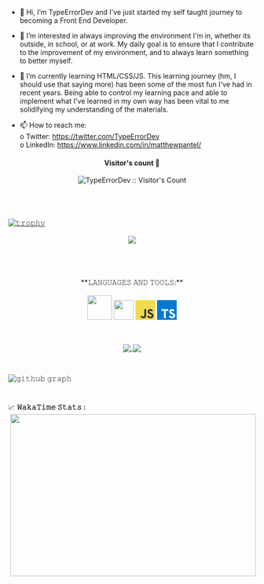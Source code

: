 - 👋 Hi, I’m TypeErrorDev and I've just started my self taught journey to becoming a Front End Developer. 

- 👀 I’m interested in always improving the environment I'm in, whether its outside, in school, or at work. My daily goal is to ensure that I contribute to the improvement of my environment, and to always learn something to better myself.

- 🌱 I’m currently learning HTML/CSS/JS. This learning journey (hm, I should use that saying more) has been some of the most fun I've had in recent years. Being able to control my learning pace and able to implement what I've learned in my own way has been vital to me solidifying my understanding of the materials.

- 📫 How to reach me: <br>
    o Twitter: https://twitter.com/TypeErrorDev <br>
    o LinkedIn: https://www.linkedin.com/in/matthewpantel/



<h4 align="center">Visitor's count 👀</h4>
<p align="center"><img src="https://profile-counter.glitch.me/{typeerrordev}/count.svg" alt="TypeErrorDev :: Visitor's Count" /></p>
<br/>

#

[![𝚝𝚛𝚘𝚙𝚑𝚢](https://github-profile-trophy.vercel.app/?username=typeerrordev&column=8&margin-w=15&margin-h=15&no-bg=true&no-frame=true&theme=juicyfresh)](https://github.com/typeerrordev)

<p align="center">
  <a>
    <img align="center" src="https://github-readme-streak-stats.herokuapp.com?user=TypeErrorDev&theme=Javascript-dark&hide_border=true&date_format=M%20j%5B%2C%20Y%5D&fire=DD0000&currStreakNum=DD0000"/>
  </a>
</p>


#


<br/>
<p align="center">
**𝙻𝙰𝙽𝙶𝚄𝙰𝙶𝙴𝚂 𝙰𝙽𝙳 𝚃𝙾𝙾𝙻𝚂:**  
<br/>
<br/>
<code><img height="50" width="50" src="https://upload.wikimedia.org/wikipedia/commons/thumb/6/61/HTML5_logo_and_wordmark.svg/120px-HTML5_logo_and_wordmark.svg.png"></code>
<code><img height="40" width="40"  src="https://cdn.iconscout.com/icon/free/png-256/css-131-722685.png"></code>
<code><img height="40" width="40" src="https://raw.githubusercontent.com/github/explore/80688e429a7d4ef2fca1e82350fe8e3517d3494d/topics/javascript/javascript.png"></code>
<code><img height="40" width="40" src="https://raw.githubusercontent.com/github/explore/80688e429a7d4ef2fca1e82350fe8e3517d3494d/topics/typescript/typescript.png"></code></p>


<br>

<p align="center">
  <a href="https://github.com/typeerrordev">
    <img align="center" src="https://github-readme-stats.vercel.app/api?username=typeerrordev&show_icons=true&hide_border=true&title_color=94b4a4&amp&icon_color=FFFFFF&amp&text_color=FFFFFF&amp&bg_color=000000&count_private=true&include_all_commits=true"/>
  </a>
  <a href="https://github.com/typeerrordev">
    <img align="center" height="195px" src="https://github-readme-stats.vercel.app/api/top-langs/?username=typeerrordev&text_color=FFFFFF&bg_color=000000&title_color=94b4a4&langs_count=15&layout=compact&hide_border=true" />
  </a>
</p>
</details>
<br>

![𝚐𝚒𝚝𝚑𝚞𝚋 𝚐𝚛𝚊𝚙𝚑](https://activity-graph.herokuapp.com/graph?username=typeerrordev&theme=react-dark&hide_border=true&area=true)
<br/>

#

<summary>
  <g-emoji class="g-emoji" alias="chart_with_upwards_trend" fallback-src="https://github.githubassets.com/images/icons/emoji/unicode/1f4c8.png">📈</g-emoji>
  <strong>𝚆𝚊𝚔𝚊𝚃𝚒𝚖𝚎 𝚂𝚝𝚊𝚝𝚜 : </strong>
</summary>

<a target="_blank">
  <img align="right" height="330px" width="500px" src="https://wakatime.com/share/@16c5dd78-106c-414b-8db4-1f9997584cea/6c236710-b07a-49d0-b996-f00d7b192fbe.svg" >
</a>

<br>



